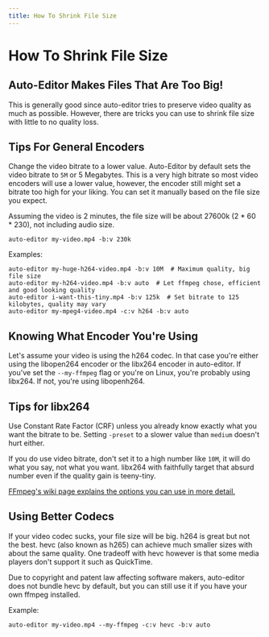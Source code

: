 ```yaml
---
title: How To Shrink File Size
---
```


# How To Shrink File Size

## Auto-Editor Makes Files That Are Too Big!
This is generally good since auto-editor tries to preserve video quality as much as possible. However, there are tricks you can use to shrink file size with little to no quality loss.

## Tips For General Encoders
Change the video bitrate to a lower value. Auto-Editor by default sets the video bitrate to `5M` or 5 Megabytes. This is a very high bitrate so most video encoders will use a lower value, however, the encoder still might set a bitrate too high for your liking. You can set it manually based on the file size you expect.

Assuming the video is 2 minutes, the file size will be about 27600k (2 * 60 * 230), not including audio size.
```
auto-editor my-video.mp4 -b:v 230k
```

Examples:
```
auto-editor my-huge-h264-video.mp4 -b:v 10M  # Maximum quality, big file size
auto-editor my-h264-video.mp4 -b:v auto  # Let ffmpeg chose, efficient and good looking quality
auto-editor i-want-this-tiny.mp4 -b:v 125k  # Set bitrate to 125 kilobytes, quality may vary
auto-editor my-mpeg4-video.mp4 -c:v h264 -b:v auto
```

## Knowing What Encoder You're Using
Let's assume your video is using the h264 codec. In that case you're either using the libopen264 encoder or the libx264 encoder in auto-editor. If you've set the `--my-ffmpeg` flag or you're on Linux, you're probably using libx264. If not, you're using libopenh264.


## Tips for libx264
Use Constant Rate Factor (CRF) unless you already know exactly what you want the bitrate to be. Setting `-preset` to a slower value than `medium` doesn't hurt either.

If you do use video bitrate, don't set it to a high number like `10M`, it will do what you say, not what you want. libx264 with faithfully target that absurd number even if the quality gain is teeny-tiny.

[FFmpeg's wiki page explains the options you can use in more detail.](https://trac.ffmpeg.org/wiki/Encode/H.264)


## Using Better Codecs
If your video codec sucks, your file size will be big. h264 is great but not the best. hevc (also known as h265) can achieve much smaller sizes with about the same quality. One tradeoff with hevc however is that some media players don't support it such as QuickTime.

Due to copyright and patent law affecting software makers, auto-editor does not bundle hevc by default, but you can still use it if you have your own ffmpeg installed.

Example:
```
auto-editor my-video.mp4 --my-ffmpeg -c:v hevc -b:v auto
```
